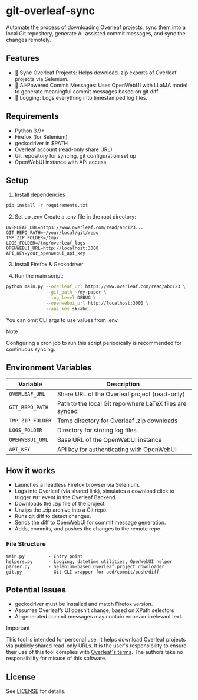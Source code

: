 # git-overleaf-sync
Automate the process of downloading Overleaf projects, sync them into a local Git repository, generate AI-assisted commit messages, and sync the changes remotely.

## Features
- 🔄 Sync Overleaf Projects: Helps download .zip exports of Overleaf projects via Selenium.
- 🧠 AI-Powered Commit Messages: Uses OpenWebUI with LLaMA model to generate meaningful commit messages based on git diff.
- 🧪 Logging: Logs everything into timestamped log files.

## Requirements
- Python 3.9+
- Firefox (for Selenium)
- geckodriver in $PATH
- Overleaf account (read-only share URL)
- Git repository for syncing, git configuration set up 
- OpenWebUI instance with API access

## Setup
1. Install dependencies
```bash
pip install -r requirements.txt
```

2. Set up .env
Create a .env file in the root directory:

```env
OVERLEAF_URL=https://www.overleaf.com/read/abc123...
GIT_REPO_PATH=~/your/local/git/repo
TMP_ZIP_FOLDER=/tmp/
LOGS_FOLDER=/tmp/overleaf_logs
OPENWEBUI_URL=http://localhost:3000
API_KEY=your_openwebui_api_key
```
3. Install Firefox & Geckodriver

4. Run the main script:

```bash
python main.py --overleaf_url https://www.overleaf.com/read/abc123 \
               --git_path ~/my-paper \
               --log_level DEBUG \
               --openwebui_url http://localhost:3000 \
               --api_key sk-abc...
```
You can omit CLI args to use values from .env.
> [!NOTE]
> Configuring a cron job to run this script periodically is recommended for continuous syncing.


## Environment Variables
| Variable         | Description                                             |
|------------------|---------------------------------------------------------|
| `OVERLEAF_URL`   | Share URL of the Overleaf project (read-only)          |
| `GIT_REPO_PATH`  | Path to the local Git repo where LaTeX files are synced |
| `TMP_ZIP_FOLDER` | Temp directory for Overleaf .zip downloads             |
| `LOGS_FOLDER`    | Directory for storing log files                        |
| `OPENWEBUI_URL`  | Base URL of the OpenWebUI instance                     |
| `API_KEY`        | API key for authenticating with OpenWebUI              |


## How it works
- Launches a headless Firefox browser via Selenium.
- Logs into Overleaf (via shared link), simulates a download click to trigger `PUT` event in the Overleaf Backend.
- Downloads the .zip file of the project.
- Unzips the .zip archive into a Git repo.
- Runs git diff to detect changes.
- Sends the diff to OpenWebUI for commit message generation.
- Adds, commits, and pushes the changes to the remote repo.

### File Structure
```text
main.py         - Entry point
helpers.py      - Logging, datetime utilities, OpenWebUI helper
parser.py       - Selenium-based Overleaf project downloader
git.py          - Git CLI wrapper for add/commit/push/diff
```

## Potential Issues
- geckodriver must be installed and match Firefox version.
- Assumes Overleaf’s UI doesn’t change, based on XPath selectors
- AI-generated commit messages may contain errors or irrelevant text.

> [!IMPORTANT]
> This tool is intended for personal use. It helps download Overleaf projects via publicly shared read-only URLs.
> It is the user's responsibility to ensure their use of this tool complies with [Overleaf's terms](https://www.overleaf.com/legal#Terms).
> The authors take no responsibility for misuse of this software.

## License
See [LICENSE](LICENSE) for details.

